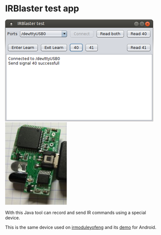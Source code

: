 # IRBlaster test app

![screenshot](screenshot.png)
![hwmodule](hwmodule.jpg)

With this Java tool can record and send IR commands using a special device.

This is the same device used on [irmoduleyofeng](https://github.com/aaronps/irmoduleyofeng) and its [demo](https://github.com/aaronps/irmoduleyofeng-demo) for Android.

